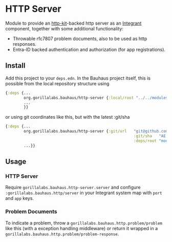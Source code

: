 # HTTP Server


Module to provide an [http-kit](https://github.com/http-kit/http-kit)-backed http server as an [Integrant](https://github.com/weavejester/integrant) component, together with some additional functionality:

* Throwable rfc7807 problem documents, also to be used as http responses.
* Entra-ID backed authentication and authorization (for app registrations).

## Install

Add this project to your `deps.edn`. In the Bauhaus project itself, this is possible from the local repository structure using

```clojure
{:deps {...
        org.gorillalabs.bauhaus/http-server {:local/root "../../modules/http-server"}
        ...
        }}
```

or using git coordinates like this, but with the latest :git/sha

```clojure
{:deps {...
        org.gorillalabs.bauhaus/http-server {:git/url   "git@github.com:gorillalabs/bauhaus.git"
                                                        :git/sha   "AE...<commit sha>"
                                                        :deps/root "modules/http-server"}
        ...}}
```

## Usage

### HTTP Server
Require `gorillalabs.bauhaus.http-server.server` and configure `:gorillalabs.bauhaus.http/server` in your Integrant system map with `port` and `app` keys.

### Problem Documents
To indicate a problem, throw a `gorillalabs.bauhaus.http.problem/problem` like this (with a exception handling middleware) or return it wrapped in a `gorillalabs.bauhaus.http.problem/problem-response`.